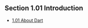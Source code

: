 ## Section 1.01 Introduction
  * [1.01 About Dart](section_1.01/1.01.01.md)
<!--   * [1.02 Hello World](section_01/section_1.01/1.02.md)
  * [1.03 Short Declaration Operator](section_01/section_1.01/1.03.md)
  * [1.04 The Var Keyword](section_01/section_1.01/1.04.md)
  * [1.05 Exploring Type](section_01/section_1.01/1.05.md)
  * [1.06 Zero Value](section_01/section_1.01/1.06.md)
  * [1.07 The fmt Package](section_01/section_1.01/1.07.md)
  * [1.08 Creating Your Own Type](section_01/section_1.01/1.08.md)
  * [1.09 Conversion, Not Casting](section_01/section_1.01/1.09.md) -->